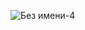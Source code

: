 ![Без имени-4](https://user-images.githubusercontent.com/70298032/159738477-0af04b66-df1d-4e23-8dd8-334fb5d7378c.png)
